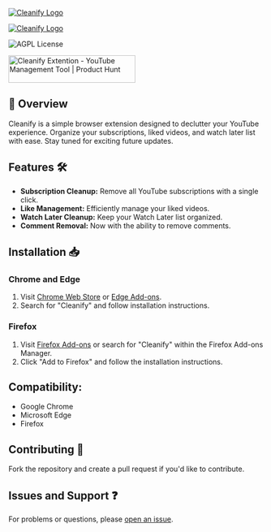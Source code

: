 <!-- Dark Mode 🌑 -->
[![Cleanify Logo](https://i.imgur.com/bPjFJAD.png#gh-dark-mode-only)](https://www.youtube.com/@ArmanicYT#gh-dark-mode-only)
<!-- Light Mode ☀️ -->
[![Cleanify Logo](https://i.imgur.com/2KmBZAf.png#gh-light-mode-only)](https://www.youtube.com/@ArmanicYT#gh-light-mode-only)

![AGPL License](https://img.shields.io/badge/Version-1.2-red.svg)

<a href="https://www.producthunt.com/posts/cleanify-extention?utm_source=badge-featured&utm_medium=badge&utm_souce=badge-cleanify&#0045;extention" target="_blank"><img src="https://api.producthunt.com/widgets/embed-image/v1/featured.svg?post_id=422345&theme=light" alt="Cleanify&#0032;Extention - YouTube&#0032;Management&#0032;Tool | Product Hunt" style="width: 250px; height: 54px;" width="250" height="54" /></a>

## 🚀 Overview

Cleanify is a simple browser extension designed to declutter your YouTube experience. Organize your subscriptions, liked videos, and watch later list with ease. Stay tuned for exciting future updates.

## Features 🛠️

- **Subscription Cleanup:** Remove all YouTube subscriptions with a single click.
- **Like Management:** Efficiently manage your liked videos.
- **Watch Later Cleanup:** Keep your Watch Later list organized.
- **Comment Removal:** Now with the ability to remove comments.

## Installation 📥

### Chrome and Edge

1. Visit [Chrome Web Store](https://chrome.google.com/webstore/) or [Edge Add-ons](https://microsoftedge.microsoft.com/addons/Microsoft-Edge-Extensions-Home/).
2. Search for "Cleanify" and follow installation instructions.

### Firefox

1. Visit [Firefox Add-ons](https://addons.mozilla.org/) or search for "Cleanify" within the Firefox Add-ons Manager.
2. Click "Add to Firefox" and follow the installation instructions.

## Compatibility:
- Google Chrome
- Microsoft Edge
- Firefox

## Contributing 🤝

Fork the repository and create a pull request if you'd like to contribute.

## Issues and Support ❓

For problems or questions, please [open an issue](https://github.com/armanicdev/Cleanify/issues).
